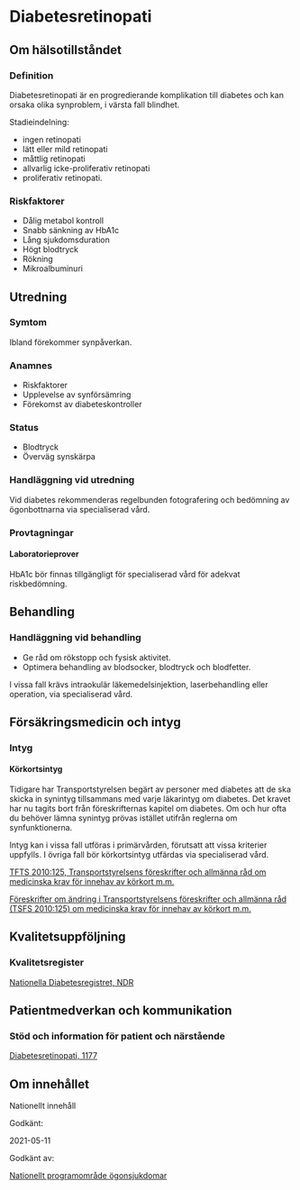 Diabetesretinopati
==================

Om hälsotillståndet
-------------------

### Definition

Diabetesretinopati är en progredierande komplikation till diabetes och kan orsaka olika synproblem, i värsta fall blindhet.

Stadieindelning:

*   ingen retinopati
*   lätt eller mild retinopati
*   måttlig retinopati
*   allvarlig icke-proliferativ retinopati
*   proliferativ retinopati.

### Riskfaktorer

*   Dålig metabol kontroll
*   Snabb sänkning av HbA1c
*   Lång sjukdomsduration
*   Högt blodtryck
*   Rökning
*   Mikroalbuminuri

Utredning
---------

### Symtom

Ibland förekommer synpåverkan.

### Anamnes

*   Riskfaktorer
*   Upplevelse av synförsämring
*   Förekomst av diabeteskontroller

### Status

*   Blodtryck
*   Överväg synskärpa

### Handläggning vid utredning

Vid diabetes rekommenderas regelbunden fotografering och bedömning av ögonbottnarna via specialiserad vård.

### Provtagningar

#### Laboratorieprover

HbA1c bör finnas tillgängligt för specialiserad vård för adekvat riskbedömning.

Behandling
----------

### Handläggning vid behandling

*   Ge råd om rökstopp och fysisk aktivitet.
*   Optimera behandling av blodsocker, blodtryck och blodfetter.

I vissa fall krävs intraokulär läkemedelsinjektion, laserbehandling eller operation, via specialiserad vård.

Försäkringsmedicin och intyg
----------------------------

### Intyg

#### Körkortsintyg

Tidigare har Transportstyrelsen begärt av personer med diabetes att de ska skicka in synintyg tillsammans med varje läkarintyg om diabetes. Det kravet har nu tagits bort från föreskrifternas kapitel om diabetes. Om och hur ofta du behöver lämna synintyg prövas istället utifrån reglerna om synfunktionerna.

Intyg kan i vissa fall utföras i primärvården, förutsatt att vissa kriterier uppfylls. I övriga fall bör körkortsintyg utfärdas via specialiserad vård.

[TFTS 2010:125, Transportstyrelsens föreskrifter och allmänna råd om medicinska krav för innehav av körkort m.m.](https://www.transportstyrelsen.se/sv/Regler/sok-ts-foreskrifter/details?RuleNumber=2010:125&ruleprefix=TSFS)

[Föreskrifter om ändring i Transportstyrelsens föreskrifter och allmänna råd (TSFS 2010:125) om medicinska krav för innehav av körkort m.m.](https://transportstyrelsen.se/TSFS/TSFS%202021_67.pdf)

Kvalitetsuppföljning
--------------------

### Kvalitetsregister

[Nationella Diabetesregistret, NDR](https://ndr.registercentrum.se/)

Patientmedverkan och kommunikation
----------------------------------

### Stöd och information för patient och närstående

[Diabetesretinopati, 1177](https://www.1177.se/sjukdomar--besvar/ogon-oron-nasa-och-hals/syn/diabetesretinopati/)

Om innehållet
-------------

Nationellt innehåll

Godkänt:

2021-05-11

Godkänt av:

[Nationellt programområde ögonsjukdomar](https://kunskapsstyrningvard.se/kunskapsstyrningvard/programomradenochsamverkansgrupper/nationellaprogramomraden/npoogonsjukdomar.56468.html)
